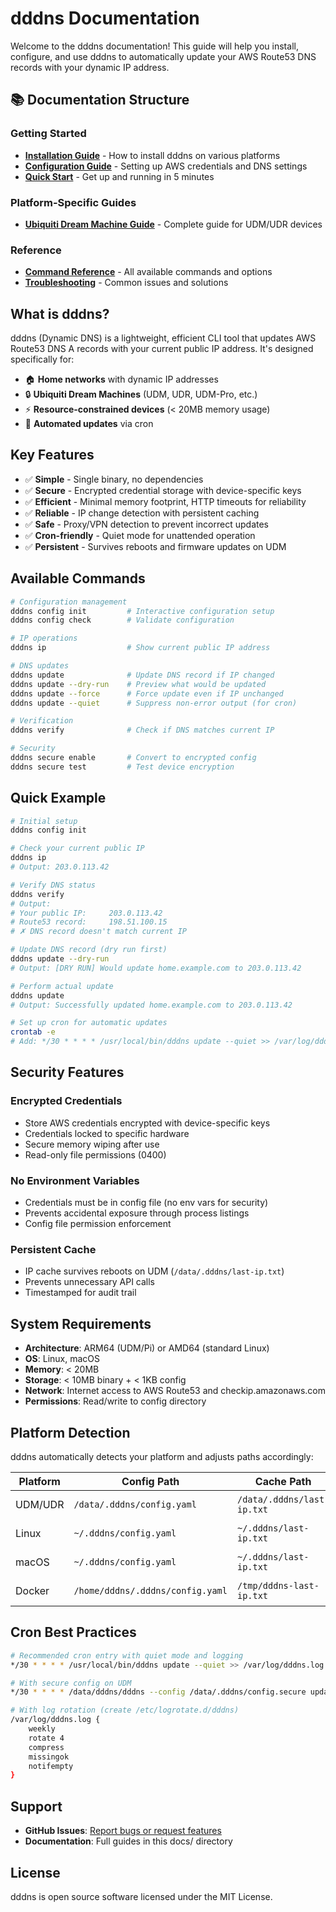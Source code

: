 # dddns Documentation

Welcome to the dddns documentation! This guide will help you install, configure, and use dddns to automatically update your AWS Route53 DNS records with your dynamic IP address.

## 📚 Documentation Structure

### Getting Started
- [**Installation Guide**](INSTALLATION.md) - How to install dddns on various platforms
- [**Configuration Guide**](CONFIGURATION.md) - Setting up AWS credentials and DNS settings
- [**Quick Start**](QUICK_START.md) - Get up and running in 5 minutes

### Platform-Specific Guides
- [**Ubiquiti Dream Machine Guide**](UDM_GUIDE.md) - Complete guide for UDM/UDR devices

### Reference
- [**Command Reference**](COMMANDS.md) - All available commands and options
- [**Troubleshooting**](TROUBLESHOOTING.md) - Common issues and solutions

## What is dddns?

dddns (Dynamic DNS) is a lightweight, efficient CLI tool that updates AWS Route53 DNS A records with your current public IP address. It's designed specifically for:

- 🏠 **Home networks** with dynamic IP addresses
- 🔒 **Ubiquiti Dream Machines** (UDM, UDR, UDM-Pro, etc.)
- ⚡ **Resource-constrained devices** (< 20MB memory usage)
- 🔄 **Automated updates** via cron

## Key Features

- ✅ **Simple** - Single binary, no dependencies
- ✅ **Secure** - Encrypted credential storage with device-specific keys
- ✅ **Efficient** - Minimal memory footprint, HTTP timeouts for reliability
- ✅ **Reliable** - IP change detection with persistent caching
- ✅ **Safe** - Proxy/VPN detection to prevent incorrect updates
- ✅ **Cron-friendly** - Quiet mode for unattended operation
- ✅ **Persistent** - Survives reboots and firmware updates on UDM

## Available Commands

```bash
# Configuration management
dddns config init         # Interactive configuration setup
dddns config check        # Validate configuration

# IP operations
dddns ip                  # Show current public IP address

# DNS updates
dddns update              # Update DNS record if IP changed
dddns update --dry-run    # Preview what would be updated
dddns update --force      # Force update even if IP unchanged
dddns update --quiet      # Suppress non-error output (for cron)

# Verification
dddns verify              # Check if DNS matches current IP

# Security
dddns secure enable       # Convert to encrypted config
dddns secure test         # Test device encryption
```

## Quick Example

```bash
# Initial setup
dddns config init

# Check your current public IP
dddns ip
# Output: 203.0.113.42

# Verify DNS status
dddns verify
# Output:
# Your public IP:     203.0.113.42
# Route53 record:     198.51.100.15
# ✗ DNS record doesn't match current IP

# Update DNS record (dry run first)
dddns update --dry-run
# Output: [DRY RUN] Would update home.example.com to 203.0.113.42

# Perform actual update
dddns update
# Output: Successfully updated home.example.com to 203.0.113.42

# Set up cron for automatic updates
crontab -e
# Add: */30 * * * * /usr/local/bin/dddns update --quiet >> /var/log/dddns.log 2>&1
```

## Security Features

### Encrypted Credentials
- Store AWS credentials encrypted with device-specific keys
- Credentials locked to specific hardware
- Secure memory wiping after use
- Read-only file permissions (0400)

### No Environment Variables
- Credentials must be in config file (no env vars for security)
- Prevents accidental exposure through process listings
- Config file permission enforcement

### Persistent Cache
- IP cache survives reboots on UDM (`/data/.dddns/last-ip.txt`)
- Prevents unnecessary API calls
- Timestamped for audit trail

## System Requirements

- **Architecture**: ARM64 (UDM/Pi) or AMD64 (standard Linux)
- **OS**: Linux, macOS
- **Memory**: < 20MB
- **Storage**: < 10MB binary + < 1KB config
- **Network**: Internet access to AWS Route53 and checkip.amazonaws.com
- **Permissions**: Read/write to config directory

## Platform Detection

dddns automatically detects your platform and adjusts paths accordingly:

| Platform | Config Path | Cache Path | Features |
|----------|------------|------------|----------|
| UDM/UDR | `/data/.dddns/config.yaml` | `/data/.dddns/last-ip.txt` | Persistent storage |
| Linux | `~/.dddns/config.yaml` | `~/.dddns/last-ip.txt` | Standard paths |
| macOS | `~/.dddns/config.yaml` | `~/.dddns/last-ip.txt` | Testing support |
| Docker | `/home/dddns/.dddns/config.yaml` | `/tmp/dddns-last-ip.txt` | Container support |

## Cron Best Practices

```bash
# Recommended cron entry with quiet mode and logging
*/30 * * * * /usr/local/bin/dddns update --quiet >> /var/log/dddns.log 2>&1

# With secure config on UDM
*/30 * * * * /data/dddns/dddns --config /data/.dddns/config.secure update --quiet >> /var/log/dddns.log 2>&1

# With log rotation (create /etc/logrotate.d/dddns)
/var/log/dddns.log {
    weekly
    rotate 4
    compress
    missingok
    notifempty
}
```

## Support

- **GitHub Issues**: [Report bugs or request features](https://github.com/descoped/dddns/issues)
- **Documentation**: Full guides in this docs/ directory

## License

dddns is open source software licensed under the MIT License.